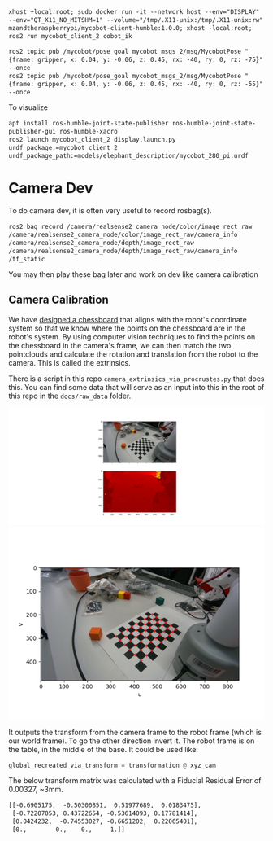 

```
xhost +local:root; sudo docker run -it --network host --env="DISPLAY" --env="QT_X11_NO_MITSHM=1" --volume="/tmp/.X11-unix:/tmp/.X11-unix:rw" mzandtheraspberrypi/mycobot-client-humble:1.0.0; xhost -local:root;
ros2 run mycobot_client_2 cobot_ik
```


```
ros2 topic pub /mycobot/pose_goal mycobot_msgs_2/msg/MycobotPose "{frame: gripper, x: 0.04, y: -0.06, z: 0.45, rx: -40, ry: 0, rz: -75}" --once
ros2 topic pub /mycobot/pose_goal mycobot_msgs_2/msg/MycobotPose "{frame: gripper, x: 0.04, y: -0.06, z: 0.45, rx: -40, ry: 0, rz: -55}" --once
```




To visualize
```
apt install ros-humble-joint-state-publisher ros-humble-joint-state-publisher-gui ros-humble-xacro
ros2 launch mycobot_client_2 display.launch.py urdf_package:=mycobot_client_2 urdf_package_path:=models/elephant_description/mycobot_280_pi.urdf
```

# Camera Dev
To do camera dev, it is often very useful to record rosbag(s).

```
ros2 bag record /camera/realsense2_camera_node/color/image_rect_raw /camera/realsense2_camera_node/color/image_rect_raw/camera_info /camera/realsense2_camera_node/depth/image_rect_raw /camera/realsense2_camera_node/depth/image_rect_raw/camera_info /tf_static
```

You may then play these bag later and work on dev like camera calibration

## Camera Calibration
We have [designed a chessboard](https://github.com/VModugno/MycobotProps) that aligns with the robot's coordinate system so that we know where the points on the chessboard are in the robot's system. By using computer vision techniques to find the points on the chessboard in the camera's frame, we can then match the two pointclouds and calculate the rotation and translation from the robot to the camera. This is called the extrinsics.

There is a script in this repo `camera_extrinsics_via_procrustes.py` that does this. You can find some data that will serve as an input into this in the root of this repo in the `docs/raw_data` folder.

![normal_and_depth](..//docs/color_and_depth.png)
![chess_board](..//docs/chess_board.png)

It outputs the transform from the camera frame to the robot frame (which is our world frame). To go the other direction invert it. The robot frame is on the table, in the middle of the base. It could be used like:

```python
global_recreated_via_transform = transformation @ xyz_cam
```

The below transform matrix was calculated with a Fiducial Residual Error of 0.00327, ~3mm.
```
[[-0.6905175,  -0.50300851,  0.51977689,  0.0183475],
 [-0.72207053, 0.43722654, -0.53614093, 0.17781414],
 [0.0424232,  -0.74553027, -0.6651202,  0.22065401],
 [0.,        0.,    0.,     1.]]
```
